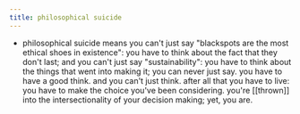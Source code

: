 ```yaml
---
title: philosophical suicide
---
```


- philosophical suicide means you can't just say "blackspots are the most ethical shoes in existence": you have to think about the fact that they don't last; and you can't just say "sustainability": you have to think about the things that went into making it; you can never just say. you have to have a good think.
and you can't just think. after all that you have to live: you have to make the choice you've been considering. you're [[thrown]] into the intersectionality of your decision making; yet, you are.
